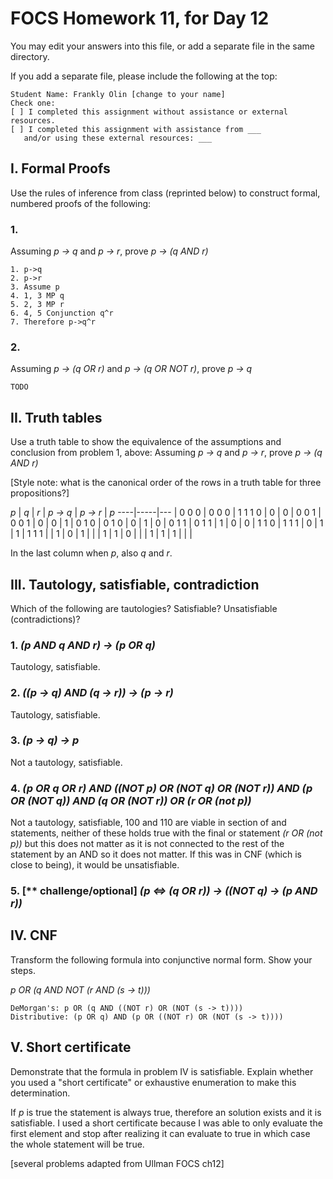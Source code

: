 # FOCS Homework 11, for Day 12

You may edit your answers into this file, or add a separate file in the same directory.

If you add a separate file, please include the following at the top:

```
Student Name: Frankly Olin [change to your name]
Check one:
[ ] I completed this assignment without assistance or external resources.
[ ] I completed this assignment with assistance from ___
   and/or using these external resources: ___
```

## I. Formal Proofs

Use the rules of inference from class (reprinted below) to construct formal, numbered proofs of the following:

### 1. 

Assuming _p -> q_ and _p -> r_, prove _p -> (q AND r)_

```
1. p->q
2. p->r
3. Assume p
4. 1, 3 MP q
5. 2, 3 MP r
6. 4, 5 Conjunction q^r
7. Therefore p->q^r
```

### 2.

Assuming _p -> (q OR r)_ and _p -> (q OR NOT r)_, prove _p -> q_


```
TODO
```

## II. Truth tables

Use a truth table to show the equivalence of the assumptions and conclusion from problem 1, above:  Assuming _p -> q_ and _p -> r_, prove _p -> (q AND r)_

[Style note:  what is the canonical order of the rows in a truth table for three propositions?]


_p_ | _q_ | _r_ | _p -> q_ | _p -> r_ | _p_ 
----|-----|---  |  0 0 0   |  0 0 0   |   1 1 1
 0  |  0  | 0   |  0 0 1   |  0 0 1   |
 0  |  0  | 1   |  0 1 0   |  0 1 0   |
 0  |  1  | 0   |  0 1 1   |  0 1 1   |
 1  |  0  | 0   |  1 1 0   |  1 1 1   |
 0  |  1  | 1   |  1 1 1   |          |
 1  |  0  | 1   |          |          |
 1  |  1  | 0   |          |          |
 1  |  1  | 1   |          |          |

In the last column when _p_, also _q_ and _r_.

## III. Tautology, satisfiable, contradiction

Which of the following are tautologies?  Satisfiable?  Unsatisfiable (contradictions)?

### 1. _(p AND q AND r) -> (p OR q)_

Tautology, satisfiable.

### 2. _((p -> q) AND (q -> r)) -> (p -> r)_

Tautology, satisfiable.

### 3. _(p -> q) -> p_

Not a tautology, satisfiable.

### 4. _(p OR q OR r) AND ((NOT p) OR (NOT q) OR (NOT r)) AND (p OR (NOT q)) AND (q OR (NOT r)) OR (r OR (not p))_ 

Not a tautology, satisfiable, 100 and 110 are viable in section of and statements, neither of these holds true with the final or statement _(r OR (not p))_ but this does not matter as it is not connected to the rest of the statement by an AND so it does not matter. If this was in CNF (which is close to being), it would be unsatisfiable.

### 5. [** challenge/optional] _(p <=> (q OR r)) -> ((NOT q) -> (p AND r))_



## IV. CNF

Transform the following formula into conjunctive normal form.  Show your steps.

_p OR (q AND NOT (r AND (s -> t)))_

```
DeMorgan's: p OR (q AND ((NOT r) OR (NOT (s -> t))))
Distributive: (p OR q) AND (p OR ((NOT r) OR (NOT (s -> t))))
```


## V. Short certificate

Demonstrate that the formula in problem IV is satisfiable.  Explain whether you used a  "short certificate" or exhaustive enumeration to make this determination.

If _p_ is true the statement is always true, therefore an solution exists and it is satisfiable. I used a short certificate because I was able to only evaluate the first element and stop after realizing it can evaluate to true in which case the whole statement will be true.


[several problems adapted from Ullman FOCS ch12]
